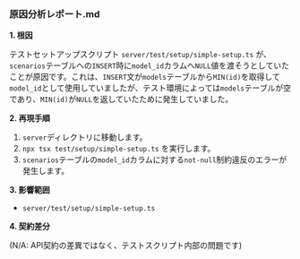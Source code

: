 ### 原因分析レポート.md

**1. 根因**

テストセットアップスクリプト `server/test/setup/simple-setup.ts` が、`scenarios`テーブルへの`INSERT`時に`model_id`カラムへ`NULL`値を渡そうとしていたことが原因です。これは、`INSERT`文が`models`テーブルから`MIN(id)`を取得して`model_id`として使用していましたが、テスト環境によっては`models`テーブルが空であり、`MIN(id)`が`NULL`を返していたために発生していました。

**2. 再現手順**

1.  `server`ディレクトリに移動します。
2.  `npx tsx test/setup/simple-setup.ts` を実行します。
3.  `scenarios`テーブルの`model_id`カラムに対する`not-null`制約違反のエラーが発生します。

**3. 影響範囲**

- `server/test/setup/simple-setup.ts`

**4. 契約差分**

(N/A: API契約の差異ではなく、テストスクリプト内部の問題です)
